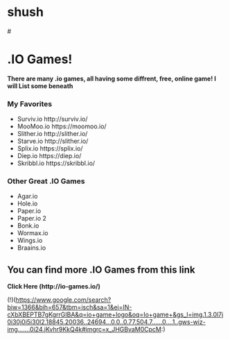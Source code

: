 # shush
#<h1> .IO Games! </h1> 
<b> There are many .io games, all having some diffrent, free, online game! I will List some beneath </b>

<h3> My Favorites </h3>
<ul> 
<li>Surviv.io http://surviv.io/</li>
<li>MooMoo.io https://moomoo.io/</li>
<li>Slither.io http://slither.io/</li>
<li>Starve.io http://slither.io/</li>
<li>Splix.io https://splix.io/</li>
<li>Diep.io https://diep.io/</li>
<li>Skribbl.io https://skribbl.io/</li>

</ul>

<h3> Other Great .IO Games </h3>
<ul>
	<li>Agar.io</li>
	<li>Hole.io</li>
	<li>Paper.io</li>
	<li>Paper.io 2</li>
	<li>Bonk.io</li>
	<li>Wormax.io</li>
	<li>Wings.io</li>
	<li>Braains.io</li>

</ul>

<h2> You can find more .IO Games from this link </h2>
<b> Click Here (http://io-games.io/)</b>


(!)(https://www.google.com/search?biw=1366&bih=657&tbm=isch&sa=1&ei=IN-cXbXBEPTB7gKgrrGIBA&q=io+game+logo&oq=Io+game+&gs_l=img.1.3.0l7j0i30j0i5i30l2.18845.20036..24694...0.0..0.77.504.7......0....1..gws-wiz-img.......0i24.jKvhr9KkQ4k#imgrc=x_JHGBvaM0CpcM:)



